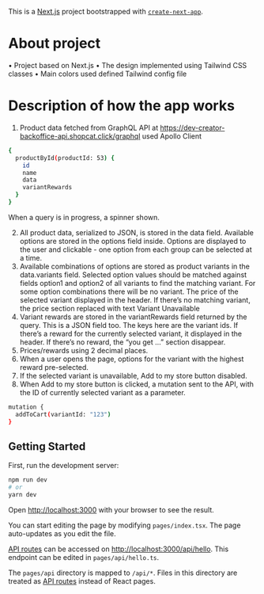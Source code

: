 This is a [Next.js](https://nextjs.org/) project bootstrapped with [`create-next-app`](https://github.com/vercel/next.js/tree/canary/packages/create-next-app).

# About project
• Project based on Next.js
• The design implemented using Tailwind CSS classes
• Main colors used defined Tailwind config file
    
# Description of how the app works

1. Product data fetched from GraphQL API at https://dev-creator-backoffice-api.shopcat.click/graphql used Apollo Client
```bash
{
  productById(productId: 53) {
    id
    name
    data
    variantRewards
  }
}
```
When a query is in progress, a spinner shown.

2. All product data, serialized to JSON,  is stored in the data field. Available options are stored in the options field inside. Options are displayed to the user and clickable - one option from each group can be selected at a time.
3. Available combinations of options are stored as product variants in the data.variants field. Selected option values should be matched against fields option1 and option2 of all variants to find the matching variant. For some option combinations there will be no variant. The price of the selected variant displayed in the header. If there’s no matching variant, the price section replaced with text  Variant Unavailable
4. Variant rewards are stored in the variantRewards field returned by the query. This is a JSON field too. The keys here are the variant ids. If there’s a reward for the currently selected variant, it displayed in the header. If there’s no reward, the “you get …” section disappear.
5. Prices/rewards using 2 decimal places.
6. When a user opens the page, options for the variant with the highest reward pre-selected.
7. If the selected variant is unavailable, Add to my store button  disabled.
8. When Add to my store button is clicked, a mutation sent to the API, with the ID of currently selected variant as a parameter.
```bash
mutation {
  addToCart(variantId: "123")
}
```

## Getting Started

First, run the development server:

```bash
npm run dev
# or
yarn dev
```

Open [http://localhost:3000](http://localhost:3000) with your browser to see the result.

You can start editing the page by modifying `pages/index.tsx`. The page auto-updates as you edit the file.

[API routes](https://nextjs.org/docs/api-routes/introduction) can be accessed on [http://localhost:3000/api/hello](http://localhost:3000/api/hello). This endpoint can be edited in `pages/api/hello.ts`.

The `pages/api` directory is mapped to `/api/*`. Files in this directory are treated as [API routes](https://nextjs.org/docs/api-routes/introduction) instead of React pages.
